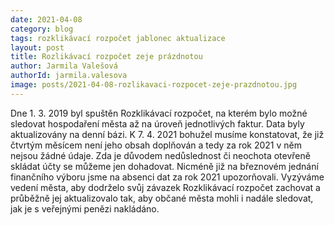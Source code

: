 ```yaml
---
date: 2021-04-08
category: blog
tags: rozklikávací rozpočet jablonec aktualizace
layout: post
title: Rozlikávací rozpočet zeje prázdnotou 
author: Jarmila Valešová
authorId: jarmila.valesova
image: posts/2021-04-08-rozlikavaci-rozpocet-zeje-prazdnotou.jpg
---
```

Dne 1. 3. 2019 byl spuštěn Rozklikávací rozpočet, na kterém bylo možné sledovat hospodaření města až na úroveň jednotlivých faktur. Data byly aktualizovány na denní bázi. K 7. 4. 2021 bohužel musíme konstatovat, že již čtvrtým měsícem není jeho obsah doplňován a tedy za rok 2021 v něm nejsou žádné údaje. Zda je důvodem nedůslednost či neochota otevřeně skládat účty se můžeme jen dohadovat. Nicméně již na březnovém jednání finančního výboru jsme na absenci dat za rok 2021 upozorňovali. Vyzýváme vedení města, aby dodrželo svůj závazek Rozklikávací rozpočet zachovat a průběžně jej aktualizovalo tak, aby občané města mohli i nadále sledovat, jak je s veřejnými penězi nakládáno. 